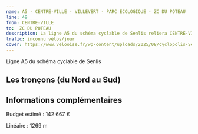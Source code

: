```yaml
---
name: A5 - CENTRE-VILLE - VILLEVERT - PARC ECOLOGIQUE - ZC DU POTEAU
line: 49
from: CENTRE-VILLE
to:  ZC DU POTEAU 
description: La ligne A5 du schéma cyclable de Senlis reliera CENTRE-VILLE à ZC DU POTEAU 
trafic: inconnu vélos/jour
cover: https://www.velooise.fr/wp-content/uploads/2025/08/cyclopolis-Senlis-A5.jpg
---
```

Ligne A5 du schéma cyclable de Senlis
## Les tronçons (du Nord au Sud)

## Informations complémentaires

Budget estimé : 142 667 €

Linéaire : 1269 m

